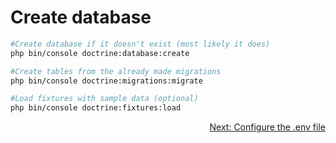 # Create database

```bash
#Create database if it doesn't exist (most likely it does)
php bin/console doctrine:database:create

#Create tables from the already made migrations
php bin/console doctrine:migrations:migrate

#Load fixtures with sample data (optional)
php bin/console doctrine:fixtures:load
```

<div align="right">
<a href="https://github.com/agaktr/workflows/blob/master/steps/step4.md" align="right">Next: Configure the .env file</a>
</div>  
